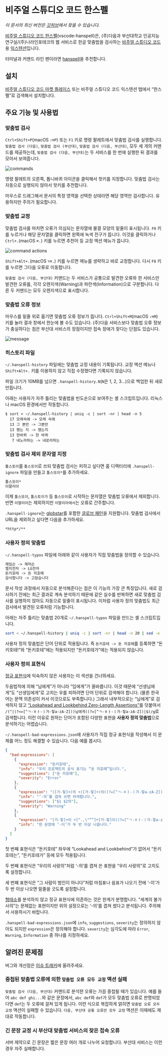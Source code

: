 # 비주얼 스튜디오 코드 한스펠

_이 문서의 최신 버전은 [깃허브](https://github.com/9beach/vscode-hanspell/blob/main/README.md)에서 찾을 수 있습니다._

[비주얼 스튜디오 코드 한스펠](https://github.com/9beach/vscode-hanspell)(vscode-hanspell)은, (주)다음과 부산대학교 인공지능연구실/(주)나라인포테크의 웹 서비스로 한글 맞춤법을 검사하는 [비주얼 스튜디오 코드](https://code.visualstudio.com)용 [익스텐션](https://code.visualstudio.com/docs/editor/extension-marketplace)입니다.

터미널과 커맨드 라인 팬이라면 [hanspell](https://github.com/9beach/hanspell)을 추천합니다.

## 설치

[비주얼 스튜디오 코드 마켓 플레이스](https://marketplace.visualstudio.com/items?itemName=9beach.vscode-hanspell) 또는 비주얼 스튜디오 코드 익스텐션 탭에서 “한스펠”로 검색해서 설치합니다.

## 주요 기능 및 사용법

### 맞춤법 검사

`Ctrl+Shift+P`(macOS `⇧⌘P`) 또는 `F1` 키로 명령 팔레트에서 맞춤법 검사를 실행합니다. `맞춤법 검사 (다음)`, `맞춤법 검사 (부산대)`, `맞춤법 검사 (다음, 부산대)`, 모두 세 개의 커맨드를 제공하는데, `맞춤법 검사 (다음, 부산대)`는 두 서비스를 한 번에 실행한 뒤 결과를 모아서 보여줍니다.

![commands](https://github.com/9beach/vscode-hanspell/raw/HEAD/images/hanspell-commands.png)

명령 팔레트의 오른쪽, 톱니바퀴 아이콘을 클릭해서 핫키를 지정합니다. 맞춤법 검사는 자동으로 실행되지 않아서 핫키를 추천합니다.

마우스로 드래그해서 문서의 특정 영역을 선택한 상태라면 해당 영역만 검사합니다. 유용하지만 주의가 필요합니다.

### 맞춤법 교정

맞춤법 검사를 마치면 오류가 의심되는 문자열에 물결 모양의 밑줄이 표시됩니다. `F8` 키를 누르거나 해당 문자열을 클릭하면 왼쪽에 녹색 전구가 뜹니다. 이것을 클릭하거나 `Ctrl+.`(macOS `⌘.`) 키를 누르면 추천어 등 교정 액션 메뉴가 뜹니다.

![command actions](https://github.com/9beach/vscode-hanspell/raw/HEAD/images/hanspell-command-actions.png)

`Shift+Alt+.`(macOS `⌥⌘.`) 키를 누르면 메뉴를 생략하고 바로 교정합니다. 다시 `F8` 키를 누르면 그다음 오류로 이동합니다.

`맞춤법 검사 (다음, 부산대)` 커맨드는 두 서비스가 공통으로 발견한 오류와 한 서비스만 발견한 오류를, 각각 오렌지색(Warning)과 파란색(Information)으로 구분합니다. 다른 두 커맨드는 모두 오렌지색으로 표시합니다.

### 맞춤법 오류 정보

마우스를 밑줄 위로 옮기면 맞춤법 오류 정보가 뜹니다. `Ctrl+Shift+M`(macOS `⇧⌘M`) 키를 눌러 결과 창에서 한눈에 볼 수도 있습니다. (주)다음 서비스보다 맞춤법 오류 정보가 충실하다는 점은 부산대 서비스의 장점이지만 접속 장애가 잦다는 단점도 있습니다.

![message](https://github.com/9beach/vscode-hanspell/raw/HEAD/images/hanspell-problems.png)

### 히스토리 파일

`~/.hanspell-history` 파일에는 맞춤법 교정 내용이 기록됩니다. 교정 액션 메뉴나 `Shift+Alt+.` 키를 이용하지 않고 직접 수정했다면 기록되지 않습니다.

파일 크기가 10MB를 넘으면 `.hanspell-history.N`(`N`은 1, 2, 3...)으로 백업한 뒤 새로 만듭니다.

아래는 사용자가 자주 틀리는 맞춤법을 빈도순으로 보여주는 셸 스크립트입니다. 리눅스나 macOS 환경에서만 작동합니다.

```console
$ sort < ~/.hanspell-history | uniq -c | sort -nr | head -n 5
  17 모래속에 -> 모래 속에
  13 그 뿐만 -> 그뿐만
  13 했는 지 -> 했는지
  13 한바퀴 -> 한 바퀴
   7 내노라하는 -> 내로라하는
```

### 맞춤법 검사 제외 문자열 지정

`톨스토이`를 `톨스또이`로 쓰되 맞춤법 검사는 피하고 싶다면 홈 디렉터리에 `.hanspell-ignore` 파일을 만들고 `톨스또이*`를 추가하세요.

```txt
톨스또이*
이딸리아
```

이제 `톨스또이`, `톨스토이가` 등 `톨스또이`로 시작하는 문자열은 맞춤법 오류에서 제외합니다. 반면 `이딸리아`는 제외하지만 `이딸리아에서`는 오류로 간주합니다.

`.hanspell-ignore`는 [globstar](https://www.linuxjournal.com/content/globstar-new-bash-globbing-option)를 포함한 [글로브 패턴](https://man7.org/linux/man-pages/man7/glob.7.html)을 지원합니다. 맞춤법 검사에서 URL을 제외하고 싶다면 다음을 추가하세요.

```txt
*http*/**
```

### 사용자 정의 맞춤법

`~/.hanspell-typos` 파일에 아래와 같이 사용자가 직접 맞춤법을 정의할 수 있습니다.

```txt
제임슨 -> 제머슨
엘지전자 -> LG전자
돈키호테 -> 돈 끼호떼
감사합니다 -> 고맙습니다
```

문서 작성 과정에서 자동으로 분석해준다는 점은 이 기능의 가장 큰 특징입니다. 새로 검사하기 전에는 최근 결과로 계속 분석하기 때문에 같은 실수를 반복하면 새로 맞춤법 검사를 실행하지 않아도 자동으로 밑줄이 표시됩니다. 이처럼 사용자 정의 맞춤법도 최근 검사에서 발견된 오류처럼 기능합니다.

아래는 자주 틀리는 맞춤법 20개로 `~/.hanspell-typos` 파일을 만드는 셸 스크립트입니다.

```bash
sort < ~/.hanspell-history | uniq -c | sort -nr | head -n 20 | sed -e 's:^  *[0-9][0-9]* \(.*\):\1:' > ~/.hanspell-typos
```

사용자 정의 맞춤법은 단어 단위로 적용됩니다. 즉 `돈키호테 -> 돈 끼호떼`를 등록하면 “돈키호테!”와 “돈키호테”에는 적용되지만 “돈키호테가”에는 적용되지 않습니다.

### 사용자 정의 표현식

[정규 표현식](https://ko.wikipedia.org/wiki/%EC%A0%95%EA%B7%9C_%ED%91%9C%ED%98%84%EC%8B%9D)에 익숙하지 않은 사용자는 이 섹션을 건너뛰세요.

두음법칙에 의해 “님에게”가 아니라 “임에게”가 올바릅니다. 이것 때문에 “선생님에게”도 “선생임에게”로 고치는 우를 피하려면 단어 단위로 검색해야 합니다. (물론 한국어는 문맥 의존성이 커서 이것으로도 부족합니다.) 그래서 내부적으로는 “님에게”로 검색하지 않고 [“Lookahead and Lookbehind Zero-Length Assertions”](https://www.regular-expressions.info/lookaround.html)를 덧붙여서 `/(^|(?<=[^ㄱ-ㅎㅏ-ㅣ가-힣a-zA-Z]))님에게((?=[^ㄱ-ㅎㅏ-ㅣ가-힣a-zA-Z])|$)/g`로 검색합니다. 이런 이유로 원하는 단어가 포함된 다양한 표현을 **사용자 정의 맞춤법**으로 분석하기는 어렵습니다.

`~/.hanspell-bad-expressions.json`에 사용자가 직접 정규 표현식을 작성해서 이 문제를 어느 정도 해결할 수 있습니다. 다음 예를 봅시다.

```json
{
  "bad-expressions": [
    {
      "expression": "돈키호테",
      "info": "우리 프로젝트의 공식 표기는 “돈 끼호떼”입니다.",
      "suggestions": ["돈 끼호떼"],
      "severity": "Error"
    },
    {
      "expression": "([가-힣]+)의 +([가-힣]+)의((?=[^ㄱ-ㅎㅏ-ㅣ가-힣a-zA-Z])|$)",
      "info": "‘-의’를 겹쳐 쓰면 어색합니다.",
      "suggestions": ["$1 $2의"],
      "severity": "Warning"
    },
    {
      "expression": "[가-힣]+이 +[^.,\"“”]+[가-힣]이((?=[^ㄱ-ㅎㅏ-ㅣ가-힣a-zA-Z])|$)",
      "info": "한 문장에 ‘-이’가 두 번 이상 나옵니다."
    }
  ]
}
```

첫 번째 표현식은 “돈키호테” 좌우에 “Lookahead and Lookbehind”가 없어서 “돈키호테는”, “돈키호테가” 등에 모두 적용됩니다.

두 번째 표현식은 “우리의 사랑의”처럼 ‘-의’를 겹쳐 쓴 표현을 “우리 사랑의”로 고치도록 설정합니다.

세 번째 표현식은 “그 사람이 범인이 아니다”처럼 마침표나 쉼표가 나오기 전에 ‘-이’가 두 번 이상 나오면 밑줄을 긋도록 설정합니다.

[형태소](https://ko.wikipedia.org/wiki/%ED%98%95%ED%83%9C%EC%86%8C)를 분석하지 않고 정규 표현식에 의존하는 것은 한계가 분명합니다. “세계의 불가사의”는 문제없는 표현이지만 위의 설정으로는 ‘-의’를 겹쳐 썼다고 분석됩니다. 주의해서 사용하시기 바랍니다.

`.hanspell-bad-expressions.json`에 `info`, `suggestions`, `severity`는 정의하지 않아도 되지만 `expression`은 정의해야 합니다. `severity`는 심각도에 따라 `Error`, `Warning`, `Information` 중 하나를 지정하세요.

## 알려진 문제점

버그와 개선점은 [이슈 트래커](https://github.com/9beach/vscode-hanspell/issues)에 올려주세요.

### 중첩된 맞춤법 오류에 의한 `맞춤법 오류 모두 교정` 액션 실패

`맞춤법 검사 (다음, 부산대)` 커맨드로 분석한 오류는 가끔 중첩될 때가 있습니다. 예를 들어 `abc def ghi...`와 같은 문장에서, `abc def`와 `def`가 모두 맞춤법 오류로 판명되었다면 `def`는 두 오류에 걸쳐 있게 됩니다. 이런 식으로 복잡하게 얽히면 `맞춤법 오류 모두 교정` 액션이 실패할 수 있습니다. `다음, 부산대 공통 오류만 모두 교정` 액션은 이때에도 제대로 작동합니다.

### 긴 문장 교정 시 부산대 맞춤법 서비스의 잦은 접속 오류

서버 제약으로 긴 문장은 짧은 문장 여러 개로 나누어 요청합니다. 부산대 서비스는 이런 경우 자주 실패합니다.
